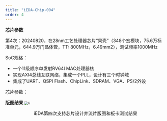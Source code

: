 ```yaml
---
title: "iEDA-Chip-004"
order: 4
---
```


**芯片参数**

第4次：20240820，在28nm工艺处理器芯片“果壳”（348个宏模块，75.6万标准单元，644.9万门晶体管，TT: 800MHz，6.49mm2），测试频率1000MHz

SoC规格：

* 一个11级顺序单发射RV64I MAC处理器核
* 实现AXI4总线互联网络，集成一个PLL，设计有三个时钟域
* 集成了UART、QSPI Flash、ChipLink、SDRAM、VGA、PS/2外设

芯片参数：


**版图结果**
<img src="/res/images/activities/tapeout/tapout4.png" alt="6" style="zoom:70%;" title ="iEDA第四次支持芯片设计并流片版图和板卡测试结果" />
<center>iEDA第四次支持芯片设计并流片版图和板卡测试结果</center>